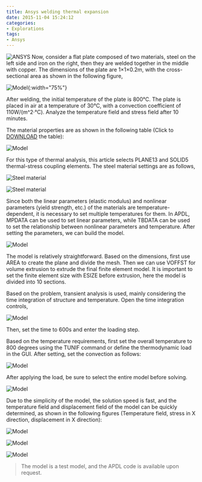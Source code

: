 ```yaml
---
title: Ansys welding thermal expansion
date: 2015-11-04 15:24:12
categories:
- Explorations
tags:
- Ansys
---
```


![ANSYS](/uploads/images/0000/ANSYS.jpg)
Now, consider a flat plate composed of two materials, steel on the left side and iron on the right, then they are welded together in the middle with copper. The dimensions of the plate are 1×1×0.2m, with the cross-sectional area as shown in the following figure,

<!-- more -->

![Model](/uploads/images/2015/AnsysThermalExpansion0.png){:width="75%"}

After welding, the initial temperature of the plate is 800°C. The plate is placed in air at a temperature of 30°C, with a convection coefficient of 110W/(m^2·°C). Analyze the temperature field and stress field after 10 minutes.

The material properties are as shown in the following table (Click to [DOWNLOAD](/uploads/files/2015/AnsysThermalExpansion.xlsx) the table):

![Model](/uploads/images/2015/AnsysThermalExpansionE1.png)

For this type of thermal analysis, this article selects PLANE13 and SOLID5 thermal-stress coupling elements. The steel material settings are as follows,

![Steel material](/uploads/images/2015/AnsysThermalExpansion2.png)

![Steel material](/uploads/images/2015/AnsysThermalExpansion3.png)

Since both the linear parameters (elastic modulus) and nonlinear parameters (yield strength, etc.) of the materials are temperature-dependent, it is necessary to set multiple temperatures for them. In APDL, MPDATA can be used to set linear parameters, while TBDATA can be used to set the relationship between nonlinear parameters and temperature. After setting the parameters, we can build the model.

![Model](/uploads/images/2015/AnsysThermalExpansion4.png)

The model is relatively straightforward. Based on the dimensions, first use AREA to create the plane and divide the mesh. Then we can use VOFFST for volume extrusion to extrude the final finite element model. It is important to set the finite element size with ESIZE before extrusion, here the model is divided into 10 sections.

Based on the problem, transient analysis is used, mainly considering the time integration of structure and temperature. Open the time integration controls,

![Model](/uploads/images/2015/AnsysThermalExpansion5.png)

Then, set the time to 600s and enter the loading step.

Based on the temperature requirements, first set the overall temperature to 800 degrees using the TUNIF command or define the thermodynamic load in the GUI. After setting, set the convection as follows:

![Model](/uploads/images/2015/AnsysThermalExpansion6.png)

After applying the load, be sure to select the entire model before solving.

![Model](/uploads/images/2015/AnsysThermalExpansion7.png)

Due to the simplicity of the model, the solution speed is fast, and the temperature field and displacement field of the model can be quickly determined, as shown in the following figures (Temperature field, stress in X direction, displacement in X direction):

![Model](/uploads/images/2015/AnsysThermalExpansion8.png)

![Model](/uploads/images/2015/AnsysThermalExpansion9.png)

![Model](/uploads/images/2015/AnsysThermalExpansion10.png)

> The model is a test model, and the APDL code is available upon request.